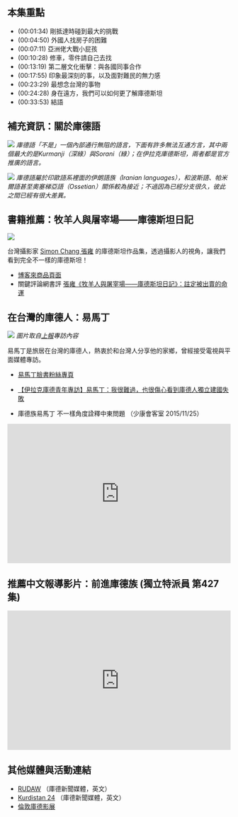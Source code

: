 ---
---


## 本集重點

* (00:01:34) 剛抵達時碰到最大的挑戰
* (00:04:50) 外國人找房子的困難
* (00:07:11) 亞洲佬大戰小屁孩
* (00:10:28) 修車，零件請自己去找
* (00:13:19) 第二層文化衝擊：與各國同事合作
* (00:17:55) 印象最深刻的事，以及面對難民的無力感
* (00:23:29) 最想念台灣的事物
* (00:24:28) 身在遠方，我們可以如何更了解庫德斯坦
* (00:33:53) 結語

## 補充資訊：關於庫德語

![](https://upload.wikimedia.org/wikipedia/commons/thumb/b/be/Kurdish_languages_map.svg/1024px-Kurdish_languages_map.svg.png)
*庫德語「不是」一個內部通行無阻的語言，下面有許多無法互通方言，其中兩個最大的是Kurmanji（深綠）與Sorani（綠）；在伊拉克庫德斯坦，兩者都是官方推廣的語言。*

![](https://upload.wikimedia.org/wikipedia/commons/6/6b/Iranian_languages_distribution.png)
*庫德語屬於印歐語系裡面的伊朗語族（Iranian languages），和波斯語、帕米爾語甚至奧塞梯亞語（Ossetian）關係較為接近；不過因為已經分支很久，彼此之間已經有很大差異。*

## 書籍推薦：牧羊人與屠宰場——庫德斯坦日記

![](https://www.books.com.tw/img/001/084/98/0010849826.jpg)

台灣攝影家 [Simon Chang 張雍](https://www.facebook.com/SimonChangPhotographer) 的庫德斯坦作品集，透過攝影人的視角，讓我們看到完全不一樣的庫德斯坦！

* [博客來商品頁面](https://www.books.com.tw/products/E050064631)
* 關鍵評論網書評 [張雍《牧羊人與屠宰場——庫德斯坦日記》：註定被出賣的命運](https://www.thenewslens.com/article/131298)

## 在台灣的庫德人：易馬丁

![](https://www.upmedia.mg/upload/article/20181015165018248624.jpg)
*圖片取自[上報](https://www.upmedia.mg/news_info.php?SerialNo=28403)專訪內容*

易馬丁是旅居在台灣的庫德人，熱衷於和台灣人分享他的家鄉，曾經接受電視與平面媒體專訪。

* [易馬丁臉書粉絲專頁](https://www.facebook.com/imadeddinmahdi/)

* [【伊拉克庫德青年專訪】易馬丁：我很難過，也很傷心看到庫德人獨立建國失敗](https://www.upmedia.mg/news_info.php?SerialNo=28403)

* 庫德族易馬丁 不一樣角度詮釋中東問題 （少康會客室 2015/11/25）

<iframe width="100%" height="315" src="https://www.youtube.com/embed/WiPM8fq-Tio" frameborder="0" allow="accelerometer; autoplay; encrypted-media; gyroscope; picture-in-picture" allowfullscreen></iframe>

## 推薦中文報導影片：前進庫德族 (獨立特派員 第427集)

<iframe width="100%" height="315" src="https://www.youtube.com/embed/yvgiuK4Tnyw" frameborder="0" allow="accelerometer; autoplay; encrypted-media; gyroscope; picture-in-picture" allowfullscreen></iframe>

## 其他媒體與活動連結

* [RUDAW](https://www.rudaw.net/english/news) （庫德新聞媒體，英文）
* [Kurdistan 24](https://www.kurdistan24.net/en/) （庫德新聞媒體，英文）
* [倫敦庫德影展](https://www.lkff.co.uk/)
